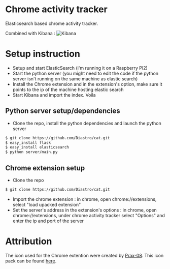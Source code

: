 # Chrome activity tracker
Elasticsearch based chrome activity tracker.

Combined with Kibana : 
![Kibana](https://i.imgur.com/GGOrfJz.png)

# Setup instruction
- Setup and start ElasticSearch (i'm running it on a Raspberry PI2)
- Start the python server (you might need to edit the code if the python server isn't running on the same machine as elastic search)
- Install the Chrome extension and in the extension's option, make sure it points to the ip of the machine hosting elastic search
- Start Kibana and import the index. Voila

## Python server setup/dependencies
- Clone the repo, install the python dependencies and launch the python server
~~~ sh
$ git clone https://github.com/Diastro/cat.git
$ easy_install flask
$ easy_install elasticsearch
$ python server/main.py
~~~

## Chrome extension setup
- Clone the repo
~~~ sh
$ git clone https://github.com/Diastro/cat.git
~~~
- Import the chrome extension : in chrome, open chrome://extensions, select "load upacked extension"
- Set the server's address in the extension's options : in chrome, open chrome://extensions, under chrome activity tracker select "Options" and enter the ip and port of the server

# Attribution
The icon used for the Chrome extention were created by [Prax-08](http://prax-08.deviantart.com/). 
This icon pack can be found [here](http://www.deviantart.com/art/Boolean-1-1-166457851).
